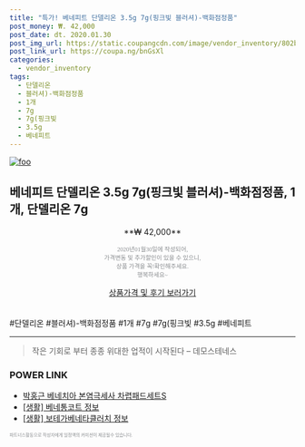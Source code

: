 ```yaml
--- 
title: "특가! 베네피트 단델리온 3.5g 7g(핑크빛 블러셔)-백화점정품" 
post_money: ₩. 42,000 
post_date: dt. 2020.01.30 
post_img_url: https://static.coupangcdn.com/image/vendor_inventory/802b/417f2921ce68726770103d3d87987d0b79fd1f25c63194adf8e3e7d66b89.jpg 
post_link_url: https://coupa.ng/bnGsXl 
categories: 
  - vendor_inventory 
tags: 
  - 단델리온 
  - 블러셔)-백화점정품 
  - 1개 
  - 7g 
  - 7g(핑크빛 
  - 3.5g 
  - 베네피트 
--- 
```

[![foo](https://static.coupangcdn.com/image/vendor_inventory/802b/417f2921ce68726770103d3d87987d0b79fd1f25c63194adf8e3e7d66b89.jpg)](https://coupa.ng/bnGsXl) 

## 베네피트 단델리온 3.5g 7g(핑크빛 블러셔)-백화점정품, 1개, 단델리온 7g 
<p style="text-align: center;">**₩ 42,000**</p> 
<p style="text-align: center;"><span style="color: #898c8f; font-family: Georgia,Times,serif; font-size: 0.75em;">2020년01월30일에 작성되어, <br>가격변동 및 추가할인이 있을 수 있으니,<br> 상품 가격을 꼭!확인해주세요.<br>행복하세요~</span> 
</p>	 
<div markdown="0" style="text-align: center;"><a href="https://coupa.ng/bnGsXl" class="btn btn--success">상품가격 및 후기 보러가기</a></div> 
<br><br> 
  #단델리온 #블러셔)-백화점정품 #1개 #7g #7g(핑크빛 #3.5g #베네피트 
<hr> 

> 작은 기회로 부터 종종 위대한 업적이 시작된다  – 데모스테네스 


### POWER LINK

* <a href="https://blog.naver.com/sakai111/221777309642" target="_blank">박홍근 베네치아 본염극세사 차렵패드세트S</a>
* <a href="https://blog.naver.com/santokki14/221765780738" target="_blank"> [생활] 베네통코트 정보 </a>
* <a href="https://blog.naver.com/fasyy4321/221763939787" target="_blank"> [생활] 보테가베네타클러치 정보 </a>

<span style="color: #898c8f; font-family: Georgia,Times,serif; font-size: 0.55em;">파트너스활동으로 작성자에게 일정액의 커미션이 제공될수 있습니다.</span> 
